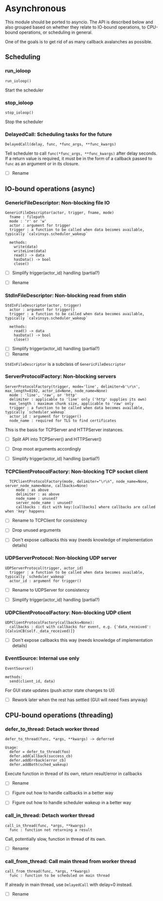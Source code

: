 # Asynchronous

This module should be ported to asyncio. The API is described below and also grouped based on whether they relate to IO-bound operations, to CPU-bound operations, or scheduling in general.

One of the goals is to get rid of as many callback avalanches as possible.

## Scheduling

### run_ioloop

    run_ioloop()

Start the scheduler

### stop_ioloop

    stop_ioloop()

Stop the scheduler

### DelayedCall: Scheduling tasks for the future

    DelayedCall(delay, func, *func_args, **func_kwargs)

Tell scheduler to call `func(*func_args, **func_kwargs)` after delay seconds.
If a return value is required, it must be in the form of a callback passed to `func` as an argument or in its closure.  

- [ ] Rename

## IO-bound operations (async)

  
### GenericFileDescriptor: Non-blocking file IO

    GenericFileDescriptor(actor, trigger, fname, mode)
      fname : filepath
      mode : 'r' or 'w'
      actor : argument for trigger
      trigger : a function to be called when data becomes available, typically `calvinsys.scheduler_wakeup`
      
      methods:
        write(data)
        writeLine(data)
        read() -> data
        hasData() -> bool
        close()

- [ ] Simplify trigger(actor_id) handling (partial?)
- [ ] Rename


### StdInFileDescriptor: Non-blocking read from stdin

    StdInFileDescriptor(actor, trigger)
      actor : argument for trigger()
      trigger : a function to be called when data becomes available, typically `calvinsys.scheduler_wakeup`
      
      methods:
        read() -> data
        hasData() -> bool
        close()

- [ ] Simplify trigger(actor_id) handling (partial?)
- [ ] Rename

`StdInFileDescriptor` is a subclass of `GenericFileDescriptor`


### ServerProtocolFactory: Non-blocking servers

    ServerProtocolFactory(trigger, mode='line', delimiter=b'\r\n', max_length=8192, actor_id=None, node_name=None)
      mode : 'line', 'raw', or 'http'
      delimiter : applicable to 'line' only ('http' supplies its own) 
      max_length : maximum chunk size, applicable to 'raw' only
      trigger : a function to be called when data becomes available, typically `scheduler_wakeup`
      actor_id : argument for trigger()
      node_name : required for TLS to find certificates

This is the basis for TCPServer and HTTPServer instances. 

- [ ] Split API into TCPServer() and HTTPServer()
- [ ] Drop moot arguments accordingly
- [ ] Simplify trigger(actor_id) handling (partial?)
 

### TCPClientProtocolFactory: Non-blocking TCP socket client

      TCPClientProtocolFactory(mode, delimiter="\r\n", node_name=None, server_node_name=None, callbacks=None)
         mode : as above
         delimiter : as above
         node_name : unused?
         server_node_name : unused?
         callbacks : dict with key:[callbacks] where callbacks are called when 'key' happens 

- [ ] Rename to TCPClient for consistency
- [ ] Drop unused arguments
- [ ] Don't expose callbacks this way (needs knowledge of implementation details)


### UDPServerProtocol: Non-blocking UDP server

    UDPServerProtocol(trigger, actor_id)
      trigger : a function to be called when data becomes available, typically `scheduler_wakeup`
      actor_id : argument for trigger()

- [ ] Rename to UDPServer for consistency
- [ ] Simplify trigger(actor_id) handling (partial?)


### UDPClientProtocolFactory: Non-blocking UDP client

    UDPClientProtocolFactory(callbacks=None):
      callbacks : dict with callbacks for event, e.g. {'data_received': [CalvinCB(self._data_received)]}

- [ ] Don't expose callbacks this way (needs knowledge of implementation details)


### EventSource: Internal use only

    EventSource()
    
    methods:
      send(client_id, data)

For GUI state updates (push actor state changes to UI)

- [ ] Rework later when the rest has settled (GUI will need fixes anyway)


## CPU-bound operations (threading)


### defer_to_thread: Detach worker thread

    defer_to_thread(func, *args, **kwargs) -> deferred
    
    Usage:
      defer = defer_to_thread(foo)
      defer.addCallback(success_cb)
      defer.addErrback(error_cb)
      defer.addBoth(sched_wakeup)

Execute function in thread of its own, return result/error in callbacks  

- [ ] Rename
- [ ] Figure out how to handle callbacks in a better way
- [ ] Figure out how to handle scheduler wakeup in a better way


### call_in_thread: Detach worker thread

    call_in_thread(func, *args, **kwargs)
      func : function not returning a result

Call, potentially slow, function in thread of its own. 

- [ ] Rename


### call_from_thread: Call main thread from worker thread

    call_from_thread(func, *args, **kwargs)
      func : function to be scheduled on main thread

If already in main thread, use `DelayedCall` with delay=0 instead.

- [ ] Rename


 